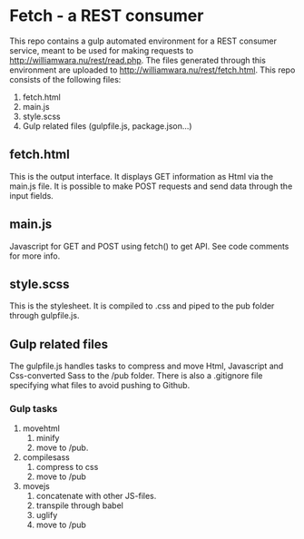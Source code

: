 # Fetch - a REST consumer
This repo contains a gulp automated environment for a REST consumer service, meant to be used for making requests to http://williamwara.nu/rest/read.php. The files generated through this environment are uploaded to http://williamwara.nu/rest/fetch.html. This repo consists of the following files:

1. fetch.html
2. main.js
3. style.scss
4. Gulp related files (gulpfile.js, package.json...)

## fetch.html
This is the output interface. It displays GET information as Html via the main.js file. It is possible to make POST requests and send data through the input fields. 

## main.js
Javascript for GET and POST using fetch() to get API. See code comments for more info.

## style.scss
This is the stylesheet. It is compiled to .css and piped to the pub folder through gulpfile.js.

## Gulp related files
The gulpfile.js handles tasks to compress and move Html, Javascript and Css-converted Sass to the /pub folder. There is also a .gitignore file specifying what files to avoid pushing to Github.

### Gulp tasks
1. movehtml
    1. minify
    2. move to /pub.
2. compilesass
    1.  compress to css
    2. move to /pub
3. movejs
    1. concatenate with other JS-files.
    2. transpile through babel
    3. uglify
    4. move to /pub
